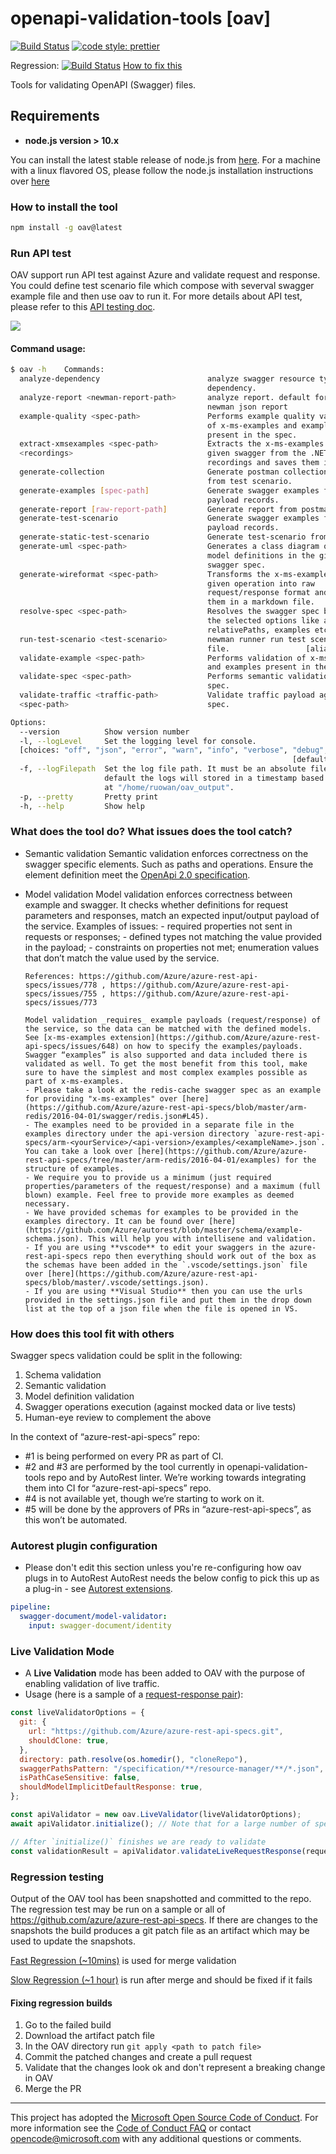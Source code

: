 # openapi-validation-tools [oav]

[![Build Status](https://dev.azure.com/azure-public/adx/_apis/build/status/public.Azure.oav)](https://dev.azure.com/azure-public/adx/_build/latest?definitionId=3)
[![code style: prettier](https://img.shields.io/badge/code_style-prettier-ff69b4.svg?style=flat-square)](https://github.com/prettier/prettier)

Regression: [![Build Status](https://dev.azure.com/azure-sdk/public/_apis/build/status/OAV%20Validate%20Examples%20Regression?branchName=master)](https://dev.azure.com/azure-sdk/public/_build/latest?definitionId=163&branchName=master) [How to fix this](#fixing-regression-builds)

Tools for validating OpenAPI (Swagger) files.

## Requirements

- **node.js version > 10.x**

You can install the latest stable release of node.js from [here](https://nodejs.org/en/download/). For a machine with a linux flavored OS, please follow the node.js installation instructions over [here](https://nodejs.org/en/download/package-manager/)

### How to install the tool

```bash
npm install -g oav@latest
```

### Run API test

OAV support run API test against Azure and validate request and response. You could define test scenario file which compose with severval swagger example file and then use oav to run it. For more details about API test, please refer to this [API testing doc](https://github.com/Azure/azure-rest-api-specs/tree/test-scenario-main/documentation/test-scenario).

![](./documentation/runApiTest.gif)

#### Command usage:

```bash
$ oav -h    Commands:
  analyze-dependency                        analyze swagger resource type
                                            dependency.
  analyze-report <newman-report-path>       analyze report. default format:
                                            newman json report
  example-quality <spec-path>               Performs example quality validation
                                            of x-ms-examples and examples
                                            present in the spec.
  extract-xmsexamples <spec-path>           Extracts the x-ms-examples for a
  <recordings>                              given swagger from the .NET session
                                            recordings and saves them in a file.
  generate-collection                       Generate postman collection file
                                            from test scenario.
  generate-examples [spec-path]             Generate swagger examples from real
                                            payload records.
  generate-report [raw-report-path]         Generate report from postman report.
  generate-test-scenario                    Generate swagger examples from real
                                            payload records.
  generate-static-test-scenario             Generate test-scenario from swagger.
  generate-uml <spec-path>                  Generates a class diagram of the
                                            model definitions in the given
                                            swagger spec.
  generate-wireformat <spec-path>           Transforms the x-ms-examples for a
                                            given operation into raw
                                            request/response format and saves
                                            them in a markdown file.
  resolve-spec <spec-path>                  Resolves the swagger spec based on
                                            the selected options like allOfs,
                                            relativePaths, examples etc.
  run-test-scenario <test-scenario>         newman runner run test scenario
                                            file.                 [aliases: run]
  validate-example <spec-path>              Performs validation of x-ms-examples
                                            and examples present in the spec.
  validate-spec <spec-path>                 Performs semantic validation of the
                                            spec.
  validate-traffic <traffic-path>           Validate traffic payload against the
  <spec-path>                               spec.

Options:
  --version          Show version number                               [boolean]
  -l, --logLevel     Set the logging level for console.
  [choices: "off", "json", "error", "warn", "info", "verbose", "debug", "silly"]
                                                               [default: "info"]
  -f, --logFilepath  Set the log file path. It must be an absolute filepath. By
                     default the logs will stored in a timestamp based log file
                     at "/home/ruowan/oav_output".
  -p, --pretty       Pretty print
  -h, --help         Show help                                         [boolean]

```

### What does the tool do? What issues does the tool catch?

- Semantic validation
  Semantic validation enforces correctness on the swagger specific elements. Such as paths and operations. Ensure the element definition meet the [OpenApi 2.0 specification](https://nam06.safelinks.protection.outlook.com/?url=https%3A%2F%2Fgithub.com%2FOAI%2FOpenAPI-Specification%2Fblob%2Fmaster%2Fversions%2F2.0.md&data=02%7C01%7Craychen%40microsoft.com%7C8455b2c9dfe54f52d98c08d7cf1aad66%7C72f988bf86f141af91ab2d7cd011db47%7C1%7C0%7C637205585798284783&sdata=zZrZzk4emkODos7%2BqtMT4RG0ipuFiV7uC0lCWeYdRPE%3D&reserved=0).
- Model validation
  Model validation enforces correctness between example and swagger. It checks whether definitions for request parameters and responses, match an expected input/output payload of the service.
  Examples of issues: - required properties not sent in requests or responses; - defined types not matching the value provided in the payload; - constraints on properties not met; enumeration values that don’t match the value used by the service.

      References: https://github.com/Azure/azure-rest-api-specs/issues/778 , https://github.com/Azure/azure-rest-api-specs/issues/755 , https://github.com/Azure/azure-rest-api-specs/issues/773

      Model validation _requires_ example payloads (request/response) of the service, so the data can be matched with the defined models. See [x-ms-examples extension](https://github.com/Azure/azure-rest-api-specs/issues/648) on how to specify the examples/payloads. Swagger “examples” is also supported and data included there is validated as well. To get the most benefit from this tool, make sure to have the simplest and most complex examples possible as part of x-ms-examples.
      - Please take a look at the redis-cache swagger spec as an example for providing "x-ms-examples" over [here](https://github.com/Azure/azure-rest-api-specs/blob/master/arm-redis/2016-04-01/swagger/redis.json#L45).
      - The examples need to be provided in a separate file in the examples directory under the api-version directory `azure-rest-api-specs/arm-<yourService>/<api-version>/examples/<exampleName>.json`. You can take a look over [here](https://github.com/Azure/azure-rest-api-specs/tree/master/arm-redis/2016-04-01/examples) for the structure of examples.
      - We require you to provide us a minimum (just required properties/parameters of the request/response) and a maximum (full blown) example. Feel free to provide more examples as deemed necessary.
      - We have provided schemas for examples to be provided in the examples directory. It can be found over [here](https://github.com/Azure/autorest/blob/master/schema/example-schema.json). This will help you with intellisene and validation.
      - If you are using **vscode** to edit your swaggers in the azure-rest-api-specs repo then everything should work out of the box as the schemas have been added in the `.vscode/settings.json` file over [here](https://github.com/Azure/azure-rest-api-specs/blob/master/.vscode/settings.json).
      - If you are using **Visual Studio** then you can use the urls provided in the settings.json file and put them in the drop down list at the top of a json file when the file is opened in VS.

### How does this tool fit with others

Swagger specs validation could be split in the following:

1. Schema validation
2. Semantic validation
3. Model definition validation
4. Swagger operations execution (against mocked data or live tests)
5. Human-eye review to complement the above

In the context of “azure-rest-api-specs” repo:

- #1 is being performed on every PR as part of CI.
- #2 and #3 are performed by the tool currently in openapi-validation-tools repo and by AutoRest linter. We’re working towards integrating them into CI for “azure-rest-api-specs” repo.
- #4 is not available yet, though we’re starting to work on it.
- #5 will be done by the approvers of PRs in “azure-rest-api-specs”, as this won’t be automated.

### Autorest plugin configuration

- Please don't edit this section unless you're re-configuring how oav plugs in to AutoRest
  AutoRest needs the below config to pick this up as a plug-in - see [Autorest extensions](https://github.com/Azure/autorest/blob/master/docs/developer/architecture/AutoRest-extension.md).

```yaml $(model-validator)
pipeline:
  swagger-document/model-validator:
    input: swagger-document/identity
```

### Live Validation Mode

- A **Live Validation** mode has been added to OAV with the purpose of enabling validation of live traffic.
- Usage (here is a sample of a [request-response pair](./test/sampleRequestResponsePair.json)):

```javascript
const liveValidatorOptions = {
  git: {
    url: "https://github.com/Azure/azure-rest-api-specs.git",
    shouldClone: true,
  },
  directory: path.resolve(os.homedir(), "cloneRepo"),
  swaggerPathsPattern: "/specification/**/resource-manager/**/*.json",
  isPathCaseSensitive: false,
  shouldModelImplicitDefaultResponse: true,
};

const apiValidator = new oav.LiveValidator(liveValidatorOptions);
await apiValidator.initialize(); // Note that for a large number of specs this can take some time.

// After `initialize()` finishes we are ready to validate
const validationResult = apiValidator.validateLiveRequestResponse(requestResponsePair);
```

### Regression testing

Output of the OAV tool has been snapshotted and committed to the repo. The regression test may be run on a sample or all of https://github.com/azure/azure-rest-api-specs. If there are changes to the snapshots the build produces a git patch file as an artifact which may be used to update the snapshots.

[Fast Regression (~10mins)](https://dev.azure.com/azure-sdk/public/_build?definitionId=166&_a=completed) is used for merge validation

[Slow Regression (~1 hour)](https://dev.azure.com/azure-sdk/public/_build?definitionId=163&_a=completed) is run after merge and should be fixed if it fails

#### Fixing regression builds

1. Go to the failed build
2. Download the artifact patch file
3. In the OAV directory run `git apply <path to patch file>`
4. Commit the patched changes and create a pull request
5. Validate that the changes look ok and don't represent a breaking change in OAV
6. Merge the PR

---

This project has adopted the [Microsoft Open Source Code of Conduct](https://opensource.microsoft.com/codeofconduct/). For more information see the [Code of Conduct FAQ](https://opensource.microsoft.com/codeofconduct/faq/) or contact [opencode@microsoft.com](mailto:opencode@microsoft.com) with any additional questions or comments.

